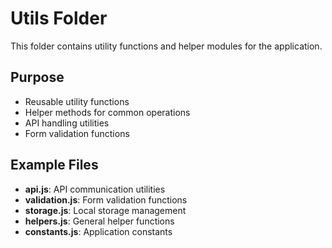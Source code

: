 # Utils Folder

This folder contains utility functions and helper modules for the application.

## Purpose

- Reusable utility functions
- Helper methods for common operations
- API handling utilities
- Form validation functions

## Example Files

- **api.js**: API communication utilities
- **validation.js**: Form validation functions
- **storage.js**: Local storage management
- **helpers.js**: General helper functions
- **constants.js**: Application constants